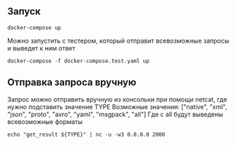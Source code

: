 ## Запуск

```
docker-compose up
```

Можно запустить с тестером, который отправит всевозможные запросы и выведет к ним ответ
```
docker-compose -f docker-compose.test.yaml up
```
## Отправка запроса вручную

Запрос можно отправить вручную из консольки при помощи netcat, где нужно подставить значение TYPE
Возможные значения: ["native", "xml", "json", "proto", "avro", "yaml", "msgpack", "all"]
Где с all будут выведены всевозможные форматы
```
echo "get_result ${TYPE}" | nc -u -w3 0.0.0.0 2000
```